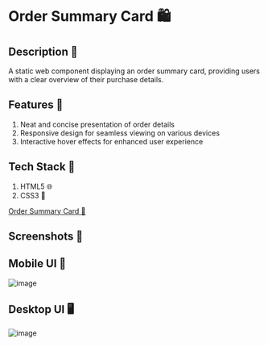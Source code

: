# Order Summary Card 🛍️

## Description 📝
A static web component displaying an order summary card, providing users with a clear overview of their purchase details.

## Features 💫
1) Neat and concise presentation of order details
2) Responsive design for seamless viewing on various devices
3) Interactive hover effects for enhanced user experience

## Tech Stack 🔨
1) HTML5 🌐
2) CSS3 🎨

[Order Summary Card 🔗](https://order-summary-component-main-lime.vercel.app/)

## Screenshots 📸

## Mobile UI 📱

![image](https://github.com/Vishwanathanselvamoorthy/order-summary-component-main/assets/147639866/3e9b046f-7675-4113-a50b-d5e7bcf83146)

## Desktop UI 🖥️

![image](https://github.com/Vishwanathanselvamoorthy/order-summary-component-main/assets/147639866/61f5d356-44f6-447e-8bd5-6df1597cc3a6)






